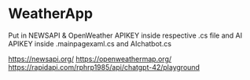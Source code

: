 # WeatherApp
Put in NEWSAPI & OpenWeather APIKEY inside respective .cs file
and AI APIKEY inside .mainpagexaml.cs and AIchatbot.cs

https://newsapi.org/ https://openweathermap.org/ https://rapidapi.com/rphrp1985/api/chatgpt-42/playground